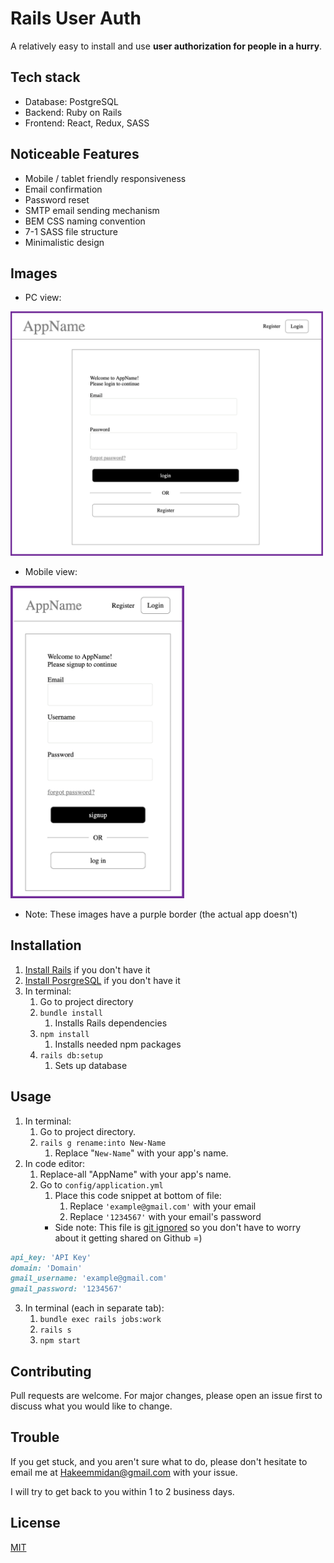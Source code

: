 # Rails User Auth

A relatively easy to install and use **user authorization for people in a hurry**.

## Tech stack
- Database: PostgreSQL
- Backend: Ruby on Rails
- Frontend: React, Redux, SASS

## Noticeable Features
- Mobile / tablet friendly responsiveness
- Email confirmation
- Password reset
- SMTP email sending mechanism
- BEM CSS naming convention
- 7-1 SASS file structure
- Minimalistic design

## Images
- PC view:

<img src="app/assets/images/pc_sample_view.png" alt="drawing" width="500"/>

- Mobile view:

<img src="app/assets/images/mobile_sample_view.png" alt="drawing" height="500"/>

- Note: These images have a purple border (the actual app doesn't)

## Installation
1. [Install Rails](http://installrails.com/) if you don't have it
2. [Install PosrgreSQL](http://postgresguide.com/setup/install.html) if you don't have it
3. In terminal:
    1. Go to project directory
    2. `bundle install`
        1. Installs Rails dependencies
    3. `npm install`
        1. Installs needed npm packages
    4. `rails db:setup`
        1. Sets up database

## Usage
1. In terminal:
    1. Go to project directory.
    2. `rails g rename:into New-Name`
        1. Replace "` New-Name `" with your app's name.
2. In code editor:
    1. Replace-all "AppName" with your app's name.
    3. Go to `config/application.yml`
       1. Place this code snippet at bottom of file:
          1. Replace `'example@gmail.com'` with your email
          2. Replace `'1234567'` with your email's password
        -  Side note: This file is [git ignored](https://guide.freecodecamp.org/git/gitignore/) so you don't have to worry about it getting shared on Github =)
```Ruby
api_key: 'API Key'
domain: 'Domain'
gmail_username: 'example@gmail.com'
gmail_password: '1234567'
```
3. In terminal (each in separate tab):
    1. `bundle exec rails jobs:work`
    2. `rails s`
    3. `npm start`

## Contributing
Pull requests are welcome. For major changes, please open an issue first to discuss what you would like to change.

## Trouble
If you get stuck, and you aren't sure what to do, please don't hesitate to email me at Hakeemmidan@gmail.com with your issue.

I will try to get back to you within 1 to 2 business days.

## License
[MIT](https://choosealicense.com/licenses/mit/)